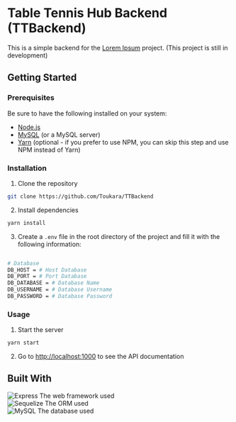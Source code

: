 # Table Tennis Hub Backend (TTBackend)

This is a simple backend for the [Lorem Ipsum](https://github.com/Toukara/TTScraping-front) project. (This project is still in development)

## Getting Started

### Prerequisites

Be sure to have the following installed on your system:

- [Node.js](https://nodejs.org/en/)
- [MySQL](https://www.mysql.com/) (or a MySQL server)
- [Yarn](https://yarnpkg.com/en/) (optional - if you prefer to use NPM, you can skip this step and use NPM instead of Yarn)

### Installation

1. Clone the repository

```bash
git clone https://github.com/Toukara/TTBackend
```

2. Install dependencies

```bash
yarn install
```

3. Create a `.env` file in the root directory of the project and fill it with the following information:

```bash

# Database
DB_HOST = # Host Database
DB_PORT = # Port Database
DB_DATABASE = # Database Name
DB_USERNAME = # Database Username
DB_PASSWORD = # Database Password

```

### Usage

1. Start the server

```bash
yarn start
```

2. Go to [http://localhost:1000](http://localhost:1000) to see the API documentation

## Built With

![Express](https://img.shields.io/badge/express-000000?style=for-the-badge&logo=express&logoColor=white) The web framework used\
![Sequelize](https://img.shields.io/badge/sequelize-000000?style=for-the-badge&logo=sequelize&logoColor=white) The ORM used\
![MySQL](https://img.shields.io/badge/mysql-000000?style=for-the-badge&logo=mysql&logoColor=white) The database used
